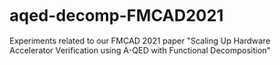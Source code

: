 # aqed-decomp-FMCAD2021
Experiments related to our FMCAD 2021 paper "Scaling Up Hardware Accelerator Verification using A-QED with Functional Decomposition"
